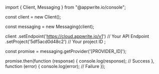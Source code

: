 import { Client,  Messaging } from "@appwrite.io/console";

const client = new Client();

const messaging = new Messaging(client);

client
    .setEndpoint('https://cloud.appwrite.io/v1') // Your API Endpoint
    .setProject('5df5acd0d48c2') // Your project ID
;

const promise = messaging.getProvider('[PROVIDER_ID]');

promise.then(function (response) {
    console.log(response); // Success
}, function (error) {
    console.log(error); // Failure
});